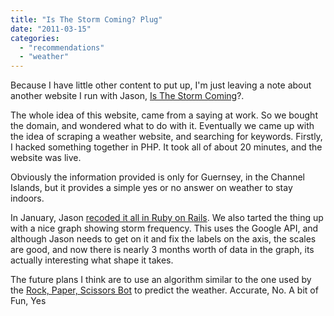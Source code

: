 ```yaml
---
title: "Is The Storm Coming? Plug"
date: "2011-03-15"
categories: 
  - "recommendations"
  - "weather"
---
```


Because I have little other content to put up, I'm just leaving a note about another website I run with Jason, [Is The Storm Coming](http://isthestormcoming.com)?.

The whole idea of this website, came from a saying at work. So we bought the domain, and wondered what to do with it. Eventually we came up with the idea of scraping a weather website, and searching for keywords. Firstly, I hacked something together in PHP. It took all of about 20 minutes, and the website was live.

Obviously the information provided is only for Guernsey, in the Channel Islands, but it provides a simple yes or no answer on weather to stay indoors.

In January, Jason [recoded it all in Ruby on Rails](http://deedoubleyou.net/2011/01/24/isthestormcoming-com-updated/). We also tarted the thing up with a nice graph showing storm frequency. This uses the Google API, and although Jason needs to get on it and fix the labels on the axis, the scales are good, and now there is nearly 3 months worth of data in the graph, its actually interesting what shape it takes.

The future plans I think are to use an algorithm similar to the one used by the [Rock, Paper, Scissors Bot](http://snappeh.com/blog/rock-paper-scissors-bot/) to predict the weather. Accurate, No. A bit of Fun, Yes

